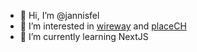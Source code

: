 - 👋 Hi, I’m @jannisfel
- 👀 I’m interested in [wireway](https://github.com/wirewayproject/) and [placeCH](https://github.com/r-placeCH)
- 🌱 I’m currently learning NextJS

<!---
jannisfel/jannisfel is a ✨ special ✨ repository because its `README.md` (this file) appears on your GitHub profile.
You can click the Preview link to take a look at your changes.
--->
